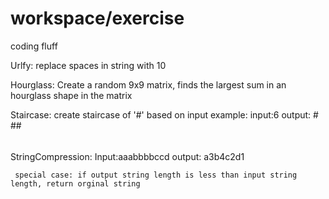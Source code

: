 # workspace/exercise
coding fluff

Urlfy:
replace spaces in string with 10

Hourglass:
Create a random 9x9 matrix,
finds the largest sum in an hourglass shape in the matrix

Staircase:
create staircase of '#' based on input
example:
input:6
output:
     #
    ##
   ###
  ####
 #####
######

StringCompression:
Input:aaabbbbccd
output: a3b4c2d1

     special case: if output string length is less than input string length, return orginal string
